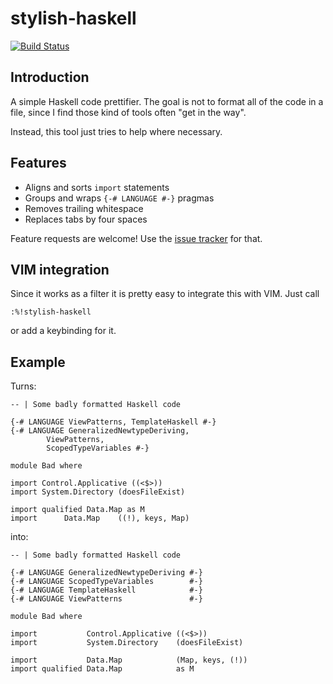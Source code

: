 stylish-haskell
===============

[![Build Status](https://secure.travis-ci.org/jaspervdj/stylish-haskell.png?branch=master)](http://travis-ci.org/jaspervdj/stylish-haskell)

Introduction
------------

A simple Haskell code prettifier. The goal is not to format all of the code in
a file, since I find those kind of tools often "get in the way".

Instead, this tool just tries to help where necessary.

Features
--------

- Aligns and sorts `import` statements
- Groups and wraps `{-# LANGUAGE #-}` pragmas
- Removes trailing whitespace
- Replaces tabs by four spaces

Feature requests are welcome! Use the [issue tracker] for that.

[issue tracker]: https://github.com/jaspervdj/stylish-haskell/issues

VIM integration
---------------

Since it works as a filter it is pretty easy to integrate this with VIM.
Just call

    :%!stylish-haskell

or add a keybinding for it.

Example
-------

Turns:

    -- | Some badly formatted Haskell code
    
    {-# LANGUAGE ViewPatterns, TemplateHaskell #-}
    {-# LANGUAGE GeneralizedNewtypeDeriving,
            ViewPatterns,
            ScopedTypeVariables #-}
    
    module Bad where
    
    import Control.Applicative ((<$>))
    import System.Directory (doesFileExist)
    
    import qualified Data.Map as M
    import      Data.Map    ((!), keys, Map)   

into:

    -- | Some badly formatted Haskell code
    
    {-# LANGUAGE GeneralizedNewtypeDeriving #-}
    {-# LANGUAGE ScopedTypeVariables        #-}
    {-# LANGUAGE TemplateHaskell            #-}
    {-# LANGUAGE ViewPatterns               #-}
    
    module Bad where
    
    import           Control.Applicative ((<$>))
    import           System.Directory    (doesFileExist)
    
    import           Data.Map            (Map, keys, (!))
    import qualified Data.Map            as M
